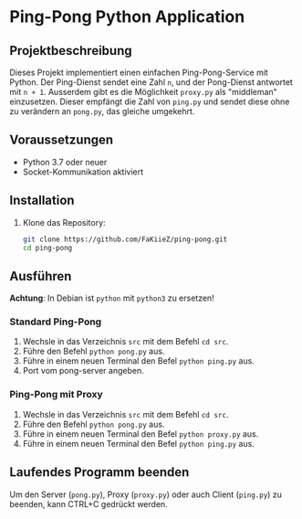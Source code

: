 # Ping-Pong Python Application

## Projektbeschreibung

Dieses Projekt implementiert einen einfachen Ping-Pong-Service mit Python. Der Ping-Dienst sendet eine Zahl `n`, und der Pong-Dienst antwortet mit `n + 1`. Ausserdem gibt es die Möglichkeit `proxy.py` als "middleman" einzusetzen. Dieser empfängt die Zahl von `ping.py` und sendet diese ohne zu verändern an `pong.py`, das gleiche umgekehrt.

## Voraussetzungen

- Python 3.7 oder neuer
- Socket-Kommunikation aktiviert

## Installation

1. Klone das Repository:

   ```bash
   git clone https://github.com/FaKiieZ/ping-pong.git
   cd ping-pong
   ```

## Ausführen

**Achtung**: In Debian ist `python` mit `python3` zu ersetzen!

### Standard Ping-Pong

1. Wechsle in das Verzeichnis `src` mit dem Befehl `cd src`.
2. Führe den Befehl `python pong.py` aus.
3. Führe in einem neuen Terminal den Befel `python ping.py` aus.
4. Port vom pong-server angeben.

### Ping-Pong mit Proxy

1. Wechsle in das Verzeichnis `src` mit dem Befehl `cd src`.
2. Führe den Befehl `python pong.py` aus.
3. Führe in einem neuen Terminal den Befel `python proxy.py` aus.
4. Führe in einem neuen Terminal den Befel `python ping.py` aus.

## Laufendes Programm beenden

Um den Server (`pong.py`), Proxy (`proxy.py`) oder auch Client (`ping.py`) zu beenden, kann CTRL+C gedrückt werden.
